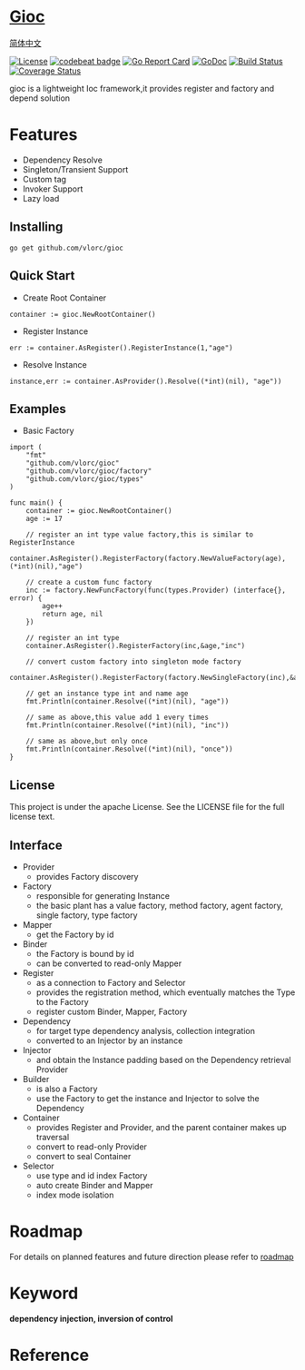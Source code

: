 
# [Gioc](https://github.com/vlorc/gioc)

[简体中文](https://github.com/vlorc/gioc/blob/master/README_CN.md)

[![License](https://img.shields.io/:license-apache-blue.svg)](https://opensource.org/licenses/Apache-2.0)
[![codebeat badge](https://codebeat.co/badges/c41b426c-4121-4dc8-99c2-f1b60574be64)](https://codebeat.co/projects/github-com-vlorc-gioc-master)
[![Go Report Card](https://goreportcard.com/badge/github.com/vlorc/gioc)](https://goreportcard.com/report/github.com/vlorc/gioc)
[![GoDoc](https://godoc.org/github.com/vlorc/gioc?status.svg)](https://godoc.org/github.com/vlorc/gioc)
[![Build Status](https://travis-ci.org/vlorc/gioc.svg?branch=dev)](https://travis-ci.org/vlorc/gioc?branch=dev)
[![Coverage Status](https://coveralls.io/repos/github/vlorc/gioc/badge.svg?branch=dev)](https://coveralls.io/github/vlorc/gioc?branch=dev)

gioc is a lightweight Ioc framework,it provides register and factory and depend solution

# Features

* Dependency Resolve
* Singleton/Transient Support
* Custom tag
* Invoker Support
* Lazy load

## Installing
	go get github.com/vlorc/gioc

## Quick Start

* Create Root Container
```golang
container := gioc.NewRootContainer()
```

* Register Instance
```golang
err := container.AsRegister().RegisterInstance(1,"age")
```

* Resolve Instance
```golang
instance,err := container.AsProvider().Resolve((*int)(nil), "age"))
```

## Examples

* Basic Factory
```golang
import (
	"fmt"
	"github.com/vlorc/gioc"
	"github.com/vlorc/gioc/factory"
	"github.com/vlorc/gioc/types"
)

func main() {
	container := gioc.NewRootContainer()
	age := 17

	// register an int type value factory,this is similar to RegisterInstance
	container.AsRegister().RegisterFactory(factory.NewValueFactory(age),(*int)(nil),"age")

	// create a custom func factory
	inc := factory.NewFuncFactory(func(types.Provider) (interface{}, error) {
		age++
		return age, nil
	})

    // register an int type
	container.AsRegister().RegisterFactory(inc,&age,"inc")

	// convert custom factory into singleton mode factory
	container.AsRegister().RegisterFactory(factory.NewSingleFactory(inc),&age,"once")

	// get an instance type int and name age
	fmt.Println(container.Resolve((*int)(nil), "age"))
	
	// same as above,this value add 1 every times
	fmt.Println(container.Resolve((*int)(nil), "inc"))
	
	// same as above,but only once
	fmt.Println(container.Resolve((*int)(nil), "once"))
}
```

## License

This project is under the apache License. See the LICENSE file for the full license text.

## Interface

+ Provider
	+ provides Factory discovery
+ Factory
	+ responsible for generating Instance
	+ the basic plant has a value factory, method factory, agent factory, single factory, type factory
+ Mapper
	+ get the Factory by id
+ Binder
	+ the Factory is bound by id
	+ can be converted to read-only Mapper
+ Register
	+ as a connection to Factory and Selector
	+ provides the registration method, which eventually matches the Type to the Factory
	+ register custom Binder, Mapper, Factory
+ Dependency
	+ for target type dependency analysis, collection integration
	+ converted to an Injector by an instance
+ Injector
	+ and obtain the Instance padding based on the Dependency retrieval Provider
+ Builder
	+ is also a Factory
	+ use the Factory to get the instance and Injector to solve the Dependency
+ Container
	+ provides Register and Provider, and the parent container makes up traversal
	+ convert to read-only Provider
	+ convert to seal Container
+ Selector
	+ use type and id index Factory
	+ auto create Binder and Mapper
	+ index mode isolation

# Roadmap
For details on planned features and future direction please refer to [roadmap](https://github.com/vlorc/gioc/blob/master/ROADMAP.md)

# Keyword

**dependency injection, inversion of control**

# Reference

